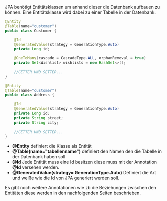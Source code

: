 
JPA benötigt Entitätsklassen um anhand dieser die Datenbank aufbauen zu können. Eine Entitätsklasse wird dabei zu einer Tabelle in der Datenbank.
```java
@Entity
@Table(name="customer")
public class Customer {

	@Id
	@GeneratedValue(strategy = GenerationType.Auto)
	private Long id;

	@OneToMany(cascade = CascadeType.ALL, orphanRemoval = true)
	private Set<Wishlist> wishlists = new HashSet<>();
	
	//GETTER UND SETTER...
}

@Entity
@Table(name="customer")
public class Address {

	@Id
	@GeneratedValue(strategy = GenerationType.Auto)
	private Long id;
	private String street;
	private String city;
	
	//GETTER UND SETTER...
}
```

+ __@Entity__ definiert die Klasse als Entität
+ __@Table(name="tabellenname")__ definiert den Namen den die Tabelle in der Datenbank haben soll
+ __@Id__ Jede Entität muss eine Id besitzen diese muss mit der Annotation __@Id__ versehen werden.
+ __@GeneratedValue(strategy= GenerationType.Auto)__ Definiert die Art und weiße wie die Id von JPA generiert werden soll.

Es gibt noch weitere Annotationen wie zb die Beziehungen zwischen den Entitäten diese werden in den nachfolgenden Seiten beschrieben.